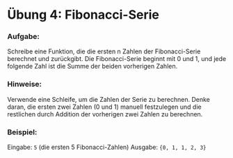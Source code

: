# Übung 4: Fibonacci-Serie
### Aufgabe:
Schreibe eine Funktion, die die ersten n Zahlen der Fibonacci-Serie berechnet und zurückgibt. Die Fibonacci-Serie beginnt mit 0 und 1, und jede folgende Zahl ist die Summe der beiden vorherigen Zahlen.

### Hinweise:
Verwende eine Schleife, um die Zahlen der Serie zu berechnen.
Denke daran, die ersten zwei Zahlen (0 und 1) manuell festzulegen und die restlichen durch Addition der vorherigen zwei Zahlen zu berechnen.

### Beispiel:
Eingabe: `5` (die ersten 5 Fibonacci-Zahlen)
Ausgabe: `{0, 1, 1, 2, 3}`
